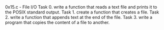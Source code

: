 0x15.c - File I/O 
Task 0.
write a function that reads a text file and prints it to the POSIX standard output.
Task 1.
create a function that creates a file.
Task 2.
write a function that appends text at the end of the file.
Task 3.
write a program that copies the content of a file to another.
